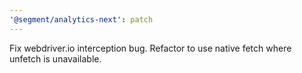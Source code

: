 ```yaml
---
'@segment/analytics-next': patch
---
```


Fix webdriver.io interception bug. Refactor to use native fetch where unfetch is unavailable.
